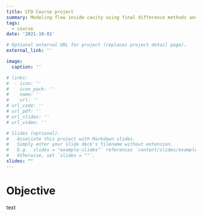 ```yaml
---
title: CFD Course project
summary: Modeling flow inside cavity using final difference methods and Matlab software
tags:
  - course
date: '2021-10-01'

# Optional external URL for project (replaces project detail page).
external_link: ''

image:
  caption: ''

# links:
#  - icon: ''
#    icon_pack: ''
#    name: ''
#    url: ''
# url_code: ''
# url_pdf: ''
# url_slides: ''
# url_video: ''

# Slides (optional).
#   Associate this project with Markdown slides.
#   Simply enter your slide deck's filename without extension.
#   E.g. `slides = "example-slides"` references `content/slides/example-slides.md`.
#   Otherwise, set `slides = ""`.
slides: ""
---
```


# Objective
text